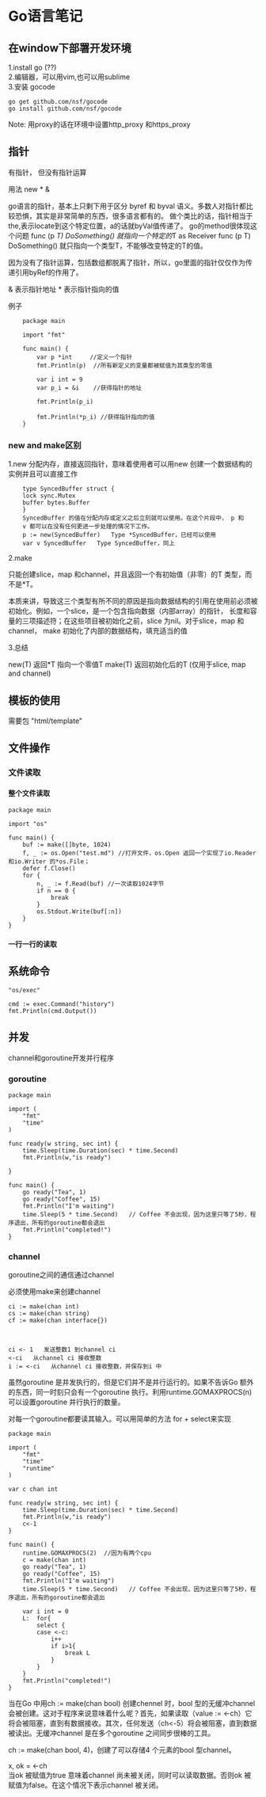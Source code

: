 # Go语言笔记

##  在window下部署开发环境

1.install go (??)   
2.编辑器，可以用vim,也可以用sublime   
3.安装 gocode   

	go get github.com/nsf/gocode
	go install github.com/nsf/gocode

Note: 用proxy的话在环境中设置http_proxy 和https_proxy   









## 指针
有指针， 但没有指针运算 

用法 new * &

go语言的指针，基本上只剩下用于区分 byref 和 byval 语义。多数人对指针都比较恐惧，其实是非常简单的东西，很多语言都有的。
做个类比的话，指针相当于 the,表示locate到这个特定位置，a的话就byVal值传递了。
go的method很体现这个问题
func (p *T) DoSomething() 就指向一个特定的*T as Receiver 
func (p T) DoSomething() 就只指向一个类型T，不能够改变特定的T的值。

因为没有了指针运算，包括数组都脱离了指针，所以，go里面的指针仅仅作为传递引用byRef的作用了。

& 表示指针地址
\* 表示指针指向的值


例子

```
	package main

	import "fmt"

	func main() {
		var p *int	   //定义一个指针
		fmt.Println(p)  //所有新定义的变量都被赋值为其类型的零值

		var i int = 9
		var p_i = &i    //获得指针的地址

		fmt.Println(p_i) 

		fmt.Println(*p_i) //获得指针指向的值
	}

```


### new and make区别

1.new 分配内存，直接返回指针，意味着使用者可以用new 创建一个数据结构的实例并且可以直接工作

```
	type SyncedBuffer struct {
	lock sync.Mutex
	buffer bytes.Buffer
	}
	SyncedBuffer 的值在分配内存或定义之后立刻就可以使用。在这个片段中， p 和
	v 都可以在没有任何更进一步处理的情况下工作。
	p := new(SyncedBuffer)   Type *SyncedBuffer，已经可以使用
	var v SyncedBuffer   Type SyncedBuffer，同上
```

2.make 

只能创建slice，map 和channel，并且返回一个有初始值（非零）的T 类型，而不是*T。

本质来讲，导致这三个类型有所不同的原因是指向数据结构的引用在使用前必须被初始化。例如，一个slice，是一个包含指向数据（内部array）的指针，
长度和容量的三项描述符；在这些项目被初始化之前，slice 为nil。对于slice，map 和channel， make 初始化了内部的数据结构，填充适当的值


3.总结

new(T) 返回*T 指向一个零值T
make(T) 返回初始化后的T (仅用于slice, map and channel)   









## 模板的使用

需要包 "html/template"






## 文件操作

### 文件读取


#### 整个文件读取
```
package main

import "os"

func main() {
	buf := make([]byte, 1024)
	f, _ := os.Open("test.md") //打开文件，os.Open 返回一个实现了io.Reader 和io.Writer 的*os.File；
	defer f.Close()
	for {
		n, _ := f.Read(buf) //一次读取1024字节
		if n == 0 {
			break
		}
		os.Stdout.Write(buf[:n])
	}
}
```

#### 一行一行的读取




## 系统命令

    "os/exec"

	cmd := exec.Command("history")
	fmt.Println(cmd.Output())




##   并发 

channel和goroutine开发并行程序


### goroutine

```
package main

import (
	"fmt"
	"time"
)

func ready(w string, sec int) {	
	time.Sleep(time.Duration(sec) * time.Second)
	fmt.Println(w,"is ready")

}

func main() {
	go ready("Tea", 1)
	go ready("Coffee", 15)	
	fmt.Println("I'm waiting")
	time.Sleep(5 * time.Second)   // Coffee 不会出现，因为这里只等了5秒，程序退出，所有的goroutine都会退出
	fmt.Println("completed!")
}

```

### channel

goroutine之间的通信通过channel

必须使用make来创建channel

	ci := make(chan int)
	cs := make(chan string)
	cf := make(chan interface{})



	ci <- 1   发送整数1 到channel ci
	<-ci   从channel ci 接收整数
	i := <-ci   从channel ci 接收整数，并保存到i 中


虽然goroutine 是并发执行的，但是它们并不是并行运行的。如果不告诉Go 额外的东西，同一时刻只会有一个goroutine 执行。利用runtime.GOMAXPROCS(n) 可以设置goroutine 并行执行的数量。

对每一个goroutine都要读其输入。可以用简单的方法 for + select来实现

```
package main

import (
	"fmt"
	"time"
	"runtime"
)

var c chan int

func ready(w string, sec int) {	
	time.Sleep(time.Duration(sec) * time.Second)
	fmt.Println(w,"is ready")
	c<-1
}

func main() {
	runtime.GOMAXPROCS(2)  //因为有两个cpu
	c = make(chan int)  
	go ready("Tea", 1)
	go ready("Coffee", 15)	
	fmt.Println("I'm waiting")
	time.Sleep(5 * time.Second)   // Coffee 不会出现，因为这里只等了5秒，程序退出，所有的goroutine都会退出

	var i int = 0
	L:	for{
		select {
		case <-c:
			i++
			if i>1{
				break L
			}
		}
	}
	fmt.Println("completed!")
}

```

当在Go 中用ch := make(chan bool) 创建chennel 时，bool 型的无缓冲channel 会被创建。这对于程序来说意味着什么呢？首先，如果读取（value := <-ch）它将会被阻塞，直到有数据接收。其次，任何发送（ch<-5）将会被阻塞，直到数据被读出。无缓冲channel 是在多个goroutine 之间同步很棒的工具。     
 

ch := make(chan bool, 4)，创建了可以存储4 个元素的bool 型channel。    


x, ok = <-ch   
当ok 被赋值为true 意味着channel 尚未被关闭，同时可以读取数据。否则ok 被赋值为false。在这个情况下表示channel 被关闭。






